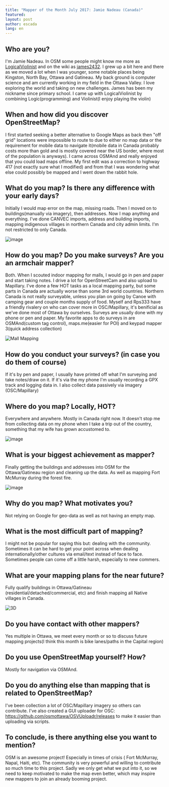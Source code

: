 ```yaml
---
title: "Mapper of the Month July 2017: Jamie Nadeau (Canada)"
featured:
layout: post
author: escada
lang: en
---
```

## Who are you? 

 I'm Jamie Nadeau. In OSM some people might know me more as [LogicalViolinist](http://www.openstreetmap.org/user/LogicalViolinist) and on the wiki as [james2432](https://wiki.openstreetmap.org/wiki/User:James2432). I grew up a bit here and there as we moved a lot when I was younger, some notable places being Kingston, North Bay, Ottawa and Gatineau. My back ground is computer science and am currently working in my field in the Ottawa Valley. I love exploring the world  and taking on new challenges. James has been my nickname since primary school. I came up with LogicalViolinist by combining Logic(programming) and Violinist(I enjoy playing the violin)

## When and how did you discover OpenStreetMap? 

 I first started seeking a better alternative to Google Maps as back then "off grid" locations were impossible to route to due to either no map data or the requirement for mobile data to navigate it(mobile data in Canada probably costs more than gold and is mostly covered near the US border, where most of the population is anyways). I came across OSMAnd and really enjoyed that you could load maps offline. My first edit was a correction to highway 417 (not exactly sure what I modified) and from that I was wondering what else could possibly be mapped and I went down the rabbit hole.


## What do you map? Is there any difference with your early days? 

 Initially I would map error on the map, missing roads. Then I moved on to buildings(manually via imagery), then addresses. Now I map anything and everything. I've done CANVEC imports, address and building imports, mapping indigenous villages in northern Canada and city admin limits. I'm not restricted to only Canada.

![image](https://photos.smugmug.com/OSM/Screenshots/Mapper-in-the-Spotlight/Jamie-Nadeau/i-FzNvrTC/0/01e26752/XL/image%20%281%29-XL.png)


## How do you map? Do you make surveys? Are you an armchair mapper? 
 Both. When I scouted indoor mapping for malls, I would go in pen and paper and start taking notes. I drive a lot for OpenStreetCam and also upload to Mapillary. I've done a few HOT tasks as a local mapping party, but some parts in Canada are actually worse than some 3rd world countries. Northern Canada is not really surveyable, unless you plan on going by Canoe with camping gear and couple months supply of food. Myself and Rps333 have a friendly rivalery on who can cover more in OSC/Mapillary, it's benificial as we've done most of Ottawa by ourselves. Surveys are usually done with my phone or pen and paper. My favorite apps to do surveys in are OSMAnd(custom tag control), maps.me(easier for POI) and keypad mapper 3(quick address collection)

![Mall Mapping](https://photos.smugmug.com/OSM/Screenshots/Mapper-in-the-Spotlight/Jamie-Nadeau/i-Cs2TvxB/0/27c41ab4/X2/image%20%283%29-X2.png)

## How do you conduct your surveys? (in case you do them of course)
 If it's by pen and paper, I usually have printed off what I'm surveying and take notes/draw on it. If it's via the my phone I'm usually recording a GPX track and logging data in. I also collect data passively via imagery (OSC/Mapillary)


## Where do you map? Locally, HOT? 

 Everywhere and anywhere. Mostly in Canada right now. It doesn't stop me from collecting data on my phone when I take a trip out of the country, something that my wife has grown accustomed to.

 ![image](https://photos.smugmug.com/OSM/Screenshots/Mapper-in-the-Spotlight/Jamie-Nadeau/i-vqB5Hwc/0/0eebce0a/L/image%20%282%29-L.png)

## What is your biggest achievement as mapper? 
 Finally getting the buildings and addresses into OSM for the Ottawa/Gatineau region and cleaning up the data. As well as mapping Fort McMurray during the forest fire.

![image](https://photos.smugmug.com/OSM/Screenshots/Mapper-in-the-Spotlight/Jamie-Nadeau/i-R2j3pPW/0/cd11d987/L/image%20%284%29-L.png)

## Why do you map? What motivates you? 
 Not relying on Google for geo-data as well as not having an empty map.

## What is the most difficult part of mapping? 
 I might not be popular for saying this but: dealing with the community. Sometimes it can be hard to get your point across when dealing internationally/other cultures via email/text instead of face to face. Sometimes people can come off a little harsh, especially to new commers.


## What are your mapping plans for the near future? 
 Fully qualify buildings in Ottawa/Gatineau (residential/detached/commercial, etc) and finish mapping all Native villages in Canada.

![3D](https://photos.smugmug.com/OSM/Screenshots/Mapper-in-the-Spotlight/Jamie-Nadeau/i-648Cdfq/0/fffcedcf/X2/image%20%285%29-X2.png)

## Do you have contact with other mappers? 
 Yes multiple in Ottawa, we meet every month or so to discuss future mapping projects(I think this month is bike lanes/paths in the Capital region)

## Do you use OpenStreetMap yourself? How? 
 Mostly for navigation via OSMAnd.

## Do you do anything else than mapping that is related to OpenStreetMap? 
 I've been collection a lot of OSC/Mapillary imagery so others can contribute. I've also created a GUI uploader for OSC: https://github.com/osmottawa/OSVUploadr/releases to make it easier than uploading via scripts.

## To conclude, is there anything else you want to mention? 
 OSM is an awesome project! Especially in times of crisis ( Fort McMurray, Napal, Haiti, etc). The community is very powerful and willing to contribute so much time to this project. Sadly we only get what we put into it, so we need to keep motivated to make the map even better, which may inspire new mappers to join an already booming project.
